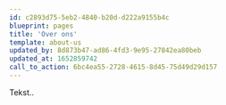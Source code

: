 ```yaml
---
id: c2893d75-5eb2-4840-b20d-d222a9155b4c
blueprint: pages
title: 'Over ons'
template: about-us
updated_by: 8d873b47-ad86-4fd3-9e95-27842ea80beb
updated_at: 1652859742
call_to_action: 6bc4ea55-2728-4615-8d45-75d49d29d157
---
```

Tekst..